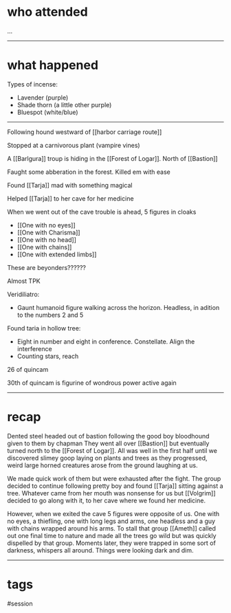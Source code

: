 # who attended

...

---
# what happened

Types of incense:

- Lavender (purple)
- Shade thorn (a little other purple)
- Bluespot (white/blue)

------------------

Following hound westward of [[harbor carriage route]]

Stopped at a carnivorous plant (vampire vines)

A [[Barlgura]] troup is hiding in the [[Forest of Logar]]. North of [[Bastion]]

Faught some abberation in the forest. Killed em with ease

Found [[Tarja]] mad with something magical

Helped [[Tarja]] to her cave for her medicine

When we went out of the cave trouble is ahead, 5 figures in cloaks

- [[One with no eyes]]
- [[One with Charisma]]
- [[One with no head]]
- [[One with chains]]
- [[One with extended limbs]]

These are beyonders??????

Almost TPK

Veridiliatro:

- Gaunt humanoid figure walking across the horizon. Headless, in adition to the numbers 2 and 5

Found taria in hollow tree:

- Eight in number and eight in conference. Constellate. Align the interference
- Counting stars, reach

26 of quincam

30th of quincam is figurine of wondrous power active again

---
# recap

Dented steel headed out of bastion following the good boy bloodhound given to them by chapman They went all over [[Bastion]] but eventually turned north to the [[Forest of Logar]]. All was well in the first half until we discovered slimey goop laying on plants and trees as they progressed, weird large horned creatures arose from the ground laughing at us. 

We made quick work of them but were exhausted after the fight. The group decided to continue following pretty boy and found [[Tarja]] sitting against a tree. Whatever came from her mouth was nonsense for us but [[Volgrim]] decided to go along with it, to her cave where we found her medicine.

However, when we exited the cave 5 figures were opposite of us. One with no eyes, a thiefling, one with long legs and arms, one headless and a guy with chains wrapped around his arms. To stall that group [[Ameth]] called out one final time to nature and made all the trees go wild but was quickly dispelled by that group. Moments later, they were trapped in some sort of darkness, whispers all around. Things were looking dark and dim.

---
# tags

#session